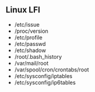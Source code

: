 ## Linux LFI
- /etc/issue
- /proc/version
- /etc/profile
- /etc/passwd
- /etc/shadow
- /root/.bash_history
- /var/mail/root
- /var/spool/cron/crontabs/root
- /etc/sysconfig/iptables
- /etc/sysconfig/ip6tables
